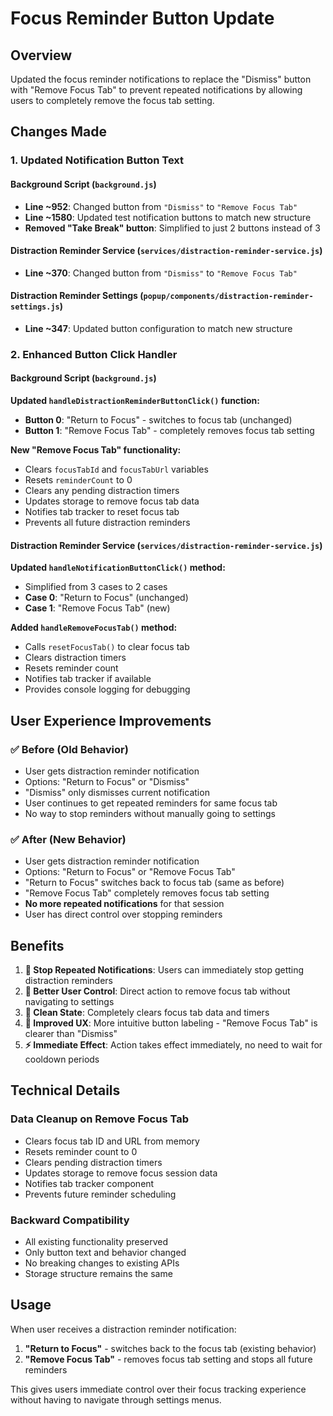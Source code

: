 # Focus Reminder Button Update

## Overview
Updated the focus reminder notifications to replace the "Dismiss" button with "Remove Focus Tab" to prevent repeated notifications by allowing users to completely remove the focus tab setting.

## Changes Made

### 1. Updated Notification Button Text

#### Background Script (`background.js`)
- **Line ~952**: Changed button from `"Dismiss"` to `"Remove Focus Tab"`
- **Line ~1580**: Updated test notification buttons to match new structure
- **Removed "Take Break" button**: Simplified to just 2 buttons instead of 3

#### Distraction Reminder Service (`services/distraction-reminder-service.js`)
- **Line ~370**: Changed button from `"Dismiss"` to `"Remove Focus Tab"`

#### Distraction Reminder Settings (`popup/components/distraction-reminder-settings.js`)
- **Line ~347**: Updated button configuration to match new structure

### 2. Enhanced Button Click Handler

#### Background Script (`background.js`)
**Updated `handleDistractionReminderButtonClick()` function:**
- **Button 0**: "Return to Focus" - switches to focus tab (unchanged)
- **Button 1**: "Remove Focus Tab" - completely removes focus tab setting

**New "Remove Focus Tab" functionality:**
- Clears `focusTabId` and `focusTabUrl` variables
- Resets `reminderCount` to 0
- Clears any pending distraction timers
- Updates storage to remove focus tab data
- Notifies tab tracker to reset focus tab
- Prevents all future distraction reminders

#### Distraction Reminder Service (`services/distraction-reminder-service.js`)
**Updated `handleNotificationButtonClick()` method:**
- Simplified from 3 cases to 2 cases
- **Case 0**: "Return to Focus" (unchanged)
- **Case 1**: "Remove Focus Tab" (new)

**Added `handleRemoveFocusTab()` method:**
- Calls `resetFocusTab()` to clear focus tab
- Clears distraction timers
- Resets reminder count
- Notifies tab tracker if available
- Provides console logging for debugging

## User Experience Improvements

### ✅ **Before (Old Behavior)**
- User gets distraction reminder notification
- Options: "Return to Focus" or "Dismiss"
- "Dismiss" only dismisses current notification
- User continues to get repeated reminders for same focus tab
- No way to stop reminders without manually going to settings

### ✅ **After (New Behavior)**
- User gets distraction reminder notification  
- Options: "Return to Focus" or "Remove Focus Tab"
- "Return to Focus" switches back to focus tab (same as before)
- "Remove Focus Tab" completely removes focus tab setting
- **No more repeated notifications** for that session
- User has direct control over stopping reminders

## Benefits

1. **🛑 Stop Repeated Notifications**: Users can immediately stop getting distraction reminders
2. **🎯 Better User Control**: Direct action to remove focus tab without navigating to settings
3. **🧹 Clean State**: Completely clears focus tab data and timers
4. **📱 Improved UX**: More intuitive button labeling - "Remove Focus Tab" is clearer than "Dismiss"
5. **⚡ Immediate Effect**: Action takes effect immediately, no need to wait for cooldown periods

## Technical Details

### Data Cleanup on Remove Focus Tab
- Clears focus tab ID and URL from memory
- Resets reminder count to 0
- Clears pending distraction timers
- Updates storage to remove focus session data
- Notifies tab tracker component
- Prevents future reminder scheduling

### Backward Compatibility
- All existing functionality preserved
- Only button text and behavior changed
- No breaking changes to existing APIs
- Storage structure remains the same

## Usage

When user receives a distraction reminder notification:
1. **"Return to Focus"** - switches back to the focus tab (existing behavior)
2. **"Remove Focus Tab"** - removes focus tab setting and stops all future reminders

This gives users immediate control over their focus tracking experience without having to navigate through settings menus.